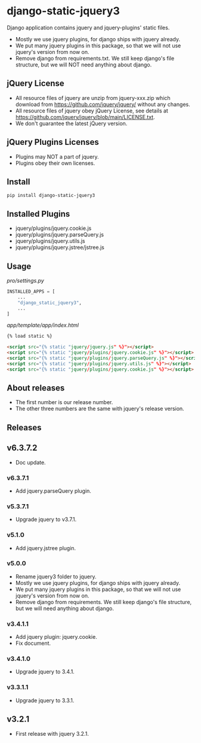 # django-static-jquery3


Django application contains jquery and jquery-plugins' static files.

- Mostly we use jquery plugins, for django ships with jquery already. 
- We put many jquery plugins in this package, so that we will not use jquery's version from now on.
- Remove django from requirements.txt. We still keep django's file structure, but we will NOT need anything about django.

## jQuery License

- All resource files of jquery are unzip from jquery-xxx.zip which download from https://github.com/jquery/jquery/ without any changes.
- All resource files of jquery obey jQuery License, see details at https://github.com/jquery/jquery/blob/main/LICENSE.txt.
- We don't guarantee the latest jQuery version.

## jQuery Plugins Licenses

- Plugins may NOT a part of jquery.
- Plugins obey their own licenses.

## Install

```shell
pip install django-static-jquery3
```

## Installed Plugins

- jquery/plugins/jquery.cookie.js
- jquery/plugins/jquery.parseQuery.js
- jquery/plugins/jquery.utils.js
- jquery/plugins/jquery.jstree/jstree.js

## Usage

*pro/settings.py*

```python
INSTALLED_APPS = [
    ...
    "django_static_jquery3",
    ...
]
```

*app/template/app/index.html*

```html
{% load static %}

<script src="{% static "jquery/jquery.js" %}"></script>
<script src="{% static "jquery/plugins/jquery.cookie.js" %}"></script>
<script src="{% static "jquery/plugins/jquery.parseQuery.js" %}"></script>
<script src="{% static "jquery/plugins/jquery.utils.js" %}"></script>
<script src="{% static "jquery/plugins/jquery.cookie.js" %}"></script>
```

## About releases

- The first number is our release number.
- The other three numbers are the same with jquery's release version.

## Releases

## v6.3.7.2

- Doc update.

### v6.3.7.1

- Add jquery.parseQuery plugin.

### v5.3.7.1

- Upgrade jquery to v3.7.1.

### v5.1.0

- Add jquery.jstree plugin.

### v5.0.0

- Rename jquery3 folder to jquery.
- Mostly we use jquery plugins, for django ships with jquery already. 
- We put many jquery plugins in this package, so that we will not use jquery's version from now on.
- Remove django from requirements. We still keep django's file structure, but we will need anything about django.

### v3.4.1.1

- Add jquery plugin: jquery.cookie.
- Fix document.

### v3.4.1.0

- Upgrade jquery to 3.4.1.

### v3.3.1.1

- Upgrade jquery to 3.3.1.

## v3.2.1

- First release with jquery 3.2.1.

